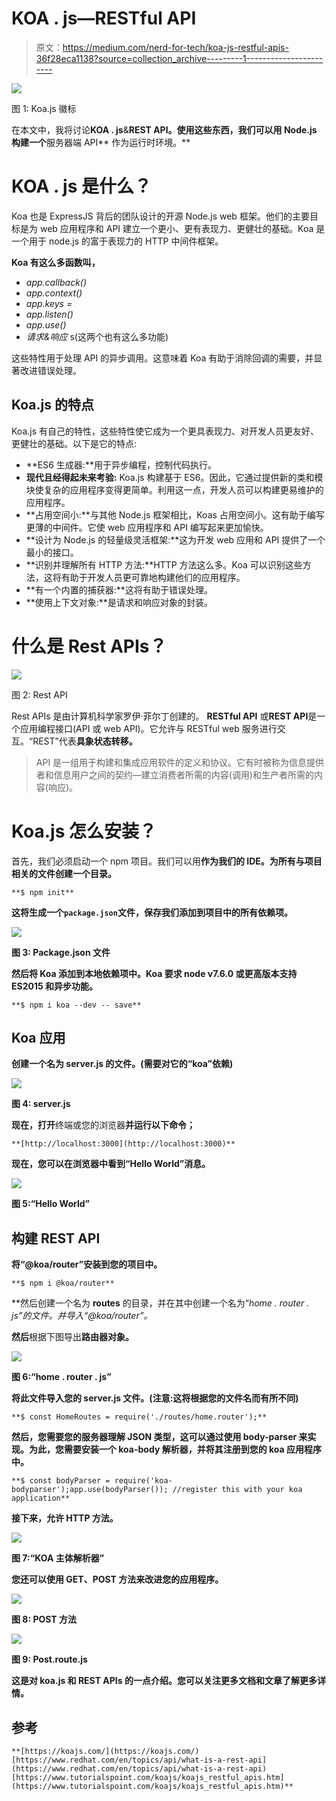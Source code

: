 # KOA . js—RESTful API

> 原文：<https://medium.com/nerd-for-tech/koa-js-restful-apis-36f28eca1138?source=collection_archive---------1----------------------->

![](img/4779878335e75630f87c72451b0d99a3.png)

图 1: Koa.js 徽标

在本文中，我将讨论**KOA . js**&**REST API。使用这些东西，我们可以用 **Node.js** 构建一个**服务器端 API** 作为运行时环境。**

# **KOA . js 是什么？**

Koa 也是 ExpressJS 背后的团队设计的开源 Node.js web 框架。他们的主要目标是为 web 应用程序和 API 建立一个更小、更有表现力、更健壮的基础。Koa 是一个用于 node.js 的富于表现力的 HTTP 中间件框架。

**Koa 有这么多函数叫，**

*   *app.callback()*
*   *app.context()*
*   *app.keys =*
*   *app.listen()*
*   *app.use()*
*   *请求&响应* s(这两个也有这么多功能)

这些特性用于处理 API 的异步调用。这意味着 Koa 有助于消除回调的需要，并显著改进错误处理。

## Koa.js 的特点

Koa.js 有自己的特性，这些特性使它成为一个更具表现力、对开发人员更友好、更健壮的基础。以下是它的特点:

*   **ES6 生成器:**用于异步编程，控制代码执行。
*   **现代且经得起未来考验:** Koa.js 构建基于 ES6。因此，它通过提供新的类和模块使复杂的应用程序变得更简单。利用这一点，开发人员可以构建更易维护的应用程序。
*   **占用空间小:**与其他 Node.js 框架相比，Koas 占用空间小。这有助于编写更薄的中间件。它使 web 应用程序和 API 编写起来更加愉快。
*   **设计为 Node.js 的轻量级灵活框架:**这为开发 web 应用和 API 提供了一个最小的接口。
*   **识别并理解所有 HTTP 方法:**HTTP 方法这么多。Koa 可以识别这些方法，这将有助于开发人员更可靠地构建他们的应用程序。
*   **有一个内置的捕获器:**这将有助于错误处理。
*   **使用上下文对象:**是请求和响应对象的封装。

# 什么是 Rest APIs？

![](img/4a57bb0daf21b5c55db072dc9eb98187.png)

图 2: Rest API

Rest APIs 是由计算机科学家罗伊·菲尔丁创建的。 **RESTful API** 或**REST API**是一个应用编程接口(API 或 web API)。它允许与 RESTful web 服务进行交互。“REST”代表**具象状态转移。**

> API 是一组用于构建和集成应用软件的定义和协议。它有时被称为信息提供者和信息用户之间的契约—建立消费者所需的内容(调用)和生产者所需的内容(响应)。

# Koa.js 怎么安装？

首先，我们必须启动一个 npm 项目。我们可以用**作为我们的 IDE。为所有与项目相关的文件创建一个目录。**

```
**$ npm init**
```

**这将生成一个`package.json`文件，保存我们添加到项目中的所有依赖项。**

**![](img/634c22e956e31742655cf52bfa6ae13f.png)**

**图 3: Package.json 文件**

**然后将 Koa 添加到本地依赖项中。Koa 要求 **node v7.6.0** 或更高版本支持 ES2015 和异步功能。**

```
**$ npm i koa --dev -- save**
```

## **Koa 应用**

**创建一个名为 server.js 的文件。(需要对它的“koa”依赖)**

**![](img/90182771d288926d38e4cb9877267fb6.png)**

**图 4: server.js**

**现在，打开**终端或您的浏览器**并运行以下命令；**

```
**[http://localhost:3000](http://localhost:3000)**
```

**现在，您可以在浏览器中看到“Hello World”消息。**

**![](img/5487f82c24a42b2ab4c4235c3e06753c.png)**

**图 5:“Hello World”**

## **构建 REST API**

**将“@koa/router”安装到您的项目中。**

```
**$ npm i @koa/router**
```

**然后创建一个名为 **routes** 的目录，并在其中创建一个名为“*home . router . js”*的文件。并导入“@koa/router”。**

**然后**根据下图导出**路由器对象。**

**![](img/69a5adc85b72966cb4847ad5581a680a.png)**

**图 6:“home . router . js”**

**将此文件导入您的 server.js 文件。(注意:这将根据您的文件名而有所不同)**

```
**$ const HomeRoutes = require('./routes/home.router');**
```

**然后，您需要您的服务器理解 JSON 类型，这可以通过使用 body-parser 来实现。为此，您需要安装一个 koa-body 解析器，并将其注册到您的 koa 应用程序中。**

```
**$ const bodyParser = require('koa-bodyparser');app.use(bodyParser()); //register this with your koa application**
```

**接下来，允许 HTTP 方法。**

**![](img/ff6de2c3352f57478a974ea53cea2cbc.png)**

**图 7:“KOA 主体解析器”**

**您还可以使用 GET、POST 方法来改进您的应用程序。**

**![](img/74d107af6c95e6eebff931cf8b5cedfd.png)**

**图 8: POST 方法**

**![](img/c9ff1b2524ad4d92d099af14ce8d273e.png)**

**图 9: Post.route.js**

**这是对 koa.js 和 REST APIs 的一点介绍。您可以关注更多文档和文章了解更多详情。**

## **参考**

```
**[https://koajs.com/](https://koajs.com/)
[https://www.redhat.com/en/topics/api/what-is-a-rest-api](https://www.redhat.com/en/topics/api/what-is-a-rest-api)
[https://www.tutorialspoint.com/koajs/koajs_restful_apis.htm](https://www.tutorialspoint.com/koajs/koajs_restful_apis.htm)**
```